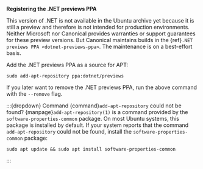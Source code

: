 **Registering the .NET previews PPA**

This version of .NET is not available in the Ubuntu archive yet because it is still a preview and therefore is not intended for production environments. Neither Microsoft nor Canonical provides warranties or support guarantees for these preview versions. But Canonical maintains builds in the {ref}`.NET previews PPA <dotnet-previews-ppa>`. The maintenance is on a best-effort basis.

Add the .NET previews PPA as a source for APT:

```text
sudo add-apt-repository ppa:dotnet/previews
```

If you later want to remove the .NET previews PPA, run the above command with the `--remove` flag.

:::{dropdown} Command {command}`add-apt-repository` could not be found?
{manpage}`add-apt-repository(1)` is a command provided by the `software-properties-common` package. On most Ubuntu systems, this package is installed by default. If your system reports that the command `add-apt-repository` could not be found, install the `software-properties-common` package:

```text
sudo apt update && sudo apt install software-properties-common
```
:::
